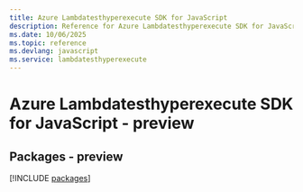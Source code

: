 ```yaml
---
title: Azure Lambdatesthyperexecute SDK for JavaScript
description: Reference for Azure Lambdatesthyperexecute SDK for JavaScript
ms.date: 10/06/2025
ms.topic: reference
ms.devlang: javascript
ms.service: lambdatesthyperexecute
---
```

# Azure Lambdatesthyperexecute SDK for JavaScript - preview
## Packages - preview
[!INCLUDE [packages](lambdatesthyperexecute-index.md)]